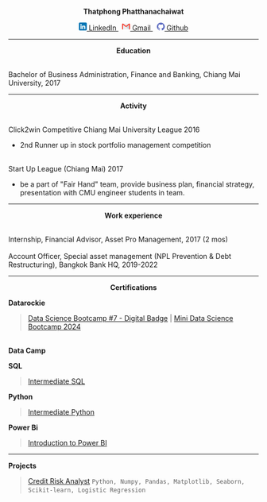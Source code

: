 **<p align="center">Thatphong Phatthanachaiwat</p>**

<p align="center">
  <a href="https://www.linkedin.com/in/thatphong.ph" rel="nofollow noreferrer">
    <img src="https://github.com/thatph/Misc./blob/86836b6e802ee62cbdd635b1bdecb7be76a8dc01/linkedin%2016px.png" alt="linkedin"> LinkedIn
  </a> &nbsp; 
  <a href="mailto:thatphong.ph@gmail.com" rel="nofollow noreferrer">
    <img src="https://github.com/thatph/Misc./blob/0689a58a994f9de32be558b55a89bf414f58ac5f/gmail%2016px.png" alt="gmail"> Gmail
  </a> &nbsp;
  <a href="https://github.com/thatph/Data-Analyst" rel="nofollow noreferrer">
    <img src="https://github.com/thatph/Misc./blob/7b761d77dfd228f9a50ca1db4d604582b1ca4f4f/github%2016px.png" alt="github"> Github
  </a>
</p>

***
**<p align="center">Education</p>**
\
Bachelor of Business Administration, Finance and Banking, Chiang Mai University, 2017
***
**<p align="center">Activity</p>**
\
Click2win Competitive Chiang Mai University League 2016
- 2nd Runner up in stock portfolio management competition
  
\
Start Up League (Chiang Mai) 2017
- be a part of "Fair Hand" team, provide business plan, financial strategy, presentation with CMU engineer students in team.

***
**<p align="center">Work experience</p>**
\
Internship, Financial Advisor, Asset Pro Management, 2017 (2 mos)
\
\
Account Officer, Special asset management (NPL Prevention & Debt Restructuring), Bangkok Bank HQ, 2019-2022
***


**<p align="center">Certifications</p>**

**Datarockie**

>[Data Science Bootcamp #7 - Digital Badge](https://badgr.com/public/assertions/ApDhbv3ORHei-eHZTqBG8Q) | [Mini Data Science Bootcamp 2024](https://github.com/thatph/data_analyst_project/blob/ebcd1e608937f4fa3736b515798712c81e6ce127/PDF/Certification%20of%20Completion%20for%20Mini%20Data%20science%20bootcamp-2024.pdf)

\
**Data Camp**


**SQL**

>[Intermediate SQL](https://github.com/thatph/data_analyst_project/blob/e12c4ed2cdfdf057da974f24b0cf02cce30392dc/PDF/%5BDatacamp%5D%20Intermediate%20SQL.pdf)


**Python**
>[Intermediate Python](https://github.com/thatph/data_analyst_project/blob/00f4de661f611b7d13cb9480b85a4c472eb6d20c/PDF/%5BDatacamp%5D%20Intermediate%20Python.pdf)


**Power Bi**
>[Introduction to Power BI](https://github.com/thatph/data_analyst_project/blob/00f4de661f611b7d13cb9480b85a4c472eb6d20c/PDF/%5BDatacamp%5D%20Introduction%20to%20Power%20BI.pdf)


***
**Projects**

>[Credit Risk Analyst](https://github.com/thatph/Data-Analyst/tree/bddda747dfdf13bd0b84e3d8e2506b15bc939403/Python/Project%20%3A%20Credit%20Risk%20analysis)
>`Python, Numpy, Pandas, Matplotlib, Seaborn, Scikit-learn, Logistic Regression`
